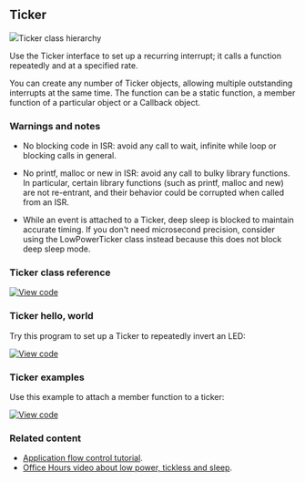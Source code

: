 ## Ticker

<span class="images">![](https://os-doc-builder.test.mbed.com/docs/development/mbed-os-api-doxy/classmbed_1_1_ticker.png)<span>Ticker class hierarchy</span></span>

Use the Ticker interface to set up a recurring interrupt; it calls a function repeatedly and at a specified rate.

You can create any number of Ticker objects, allowing multiple outstanding interrupts at the same time. The function can be a static function, a member function of a particular object or a Callback object.

### Warnings and notes

- No blocking code in ISR: avoid any call to wait, infinite while loop or blocking calls in general.

- No printf, malloc or new in ISR: avoid any call to bulky library functions. In particular, certain library functions (such as printf, malloc and new) are not re-entrant, and their behavior could be corrupted when called from an ISR.

- While an event is attached to a Ticker, deep sleep is blocked to maintain accurate timing. If you don't need microsecond precision, consider using the LowPowerTicker class instead because this does not block deep sleep mode.

### Ticker class reference

[![View code](https://www.mbed.com/embed/?type=library)](http://os-doc-builder.test.mbed.com/docs/development/mbed-os-api-doxy/classmbed_1_1_ticker.html)

### Ticker hello, world

Try this program to set up a Ticker to repeatedly invert an LED:

[![View code](https://www.mbed.com/embed/?url=https://os.mbed.com/teams/mbed_example/code/Ticker_HelloWorld/)](https://os.mbed.com/teams/mbed_example/code/Ticker_HelloWorld/file/1b2dcb20aad0/main.cpp)

### Ticker examples

Use this example to attach a member function to a ticker:

[![View code](https://www.mbed.com/embed/?url=https://os.mbed.com/teams/mbed_example/code/Ticker_Example/)](https://os.mbed.com/teams/mbed_example/code/Ticker_Example/file/982ebb531653/main.cpp)

### Related content

- [Application flow control tutorial](/docs/development/tutorials/application-flow-control.html).
- [Office Hours video about low power, tickless and sleep](https://youtu.be/OFfOlBaegdg?t=669).
